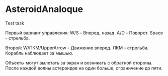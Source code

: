 # AsteroidAnaloque
 Test task
 
Первый вариант управления:
W/S - Вперед, назад.
A/D - Поворот.
Space - стрельба.

Второй:
W/ПКМ/UpperArrow - Движение вперед.
ЛКМ - стрельба.
Корабль наблюдает за мышью.

Объекты могут вылетать за экран и возникать с обратной стороны. После каждой волны астероидов на один больше, ограничение до пяти.
